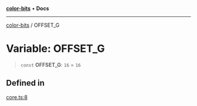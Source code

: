 [**color-bits**](../README.md) • **Docs**

***

[color-bits](../README.md) / OFFSET\_G

# Variable: OFFSET\_G

> `const` **OFFSET\_G**: `16` = `16`

## Defined in

[core.ts:8](https://github.com/romgrk/color-bits/blob/46654221c2bd18a43f39bdeed108b1969f1dad41/src/core.ts#L8)
